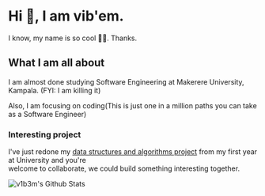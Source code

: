 # Hi 🖖, I am vib'em.

I know, my name is so cool 💁‍♂️. Thanks.

## What I am all about

I am almost done studying Software Engineering at Makerere University, Kampala. (FYI: I am killing it)

Also, I am focusing on coding(This is just one in a million paths you can take as a Software Engineer)

### Interesting project

I've just redone my [data structures and algorithms project](https://bit.ly/33woAQZ) from my first year at University and you're  
welcome to collaborate, we could build something interesting together.

![v1b3m's Github Stats](https://github-readme-stats.vercel.app/api?username=v1b3m&show_icons=true&theme=dark&count_private=true)
